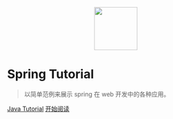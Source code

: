 <div align="center"><img width="100px" src="http://dunwu.test.upcdn.net/images/others/zp.png"/></div>

# Spring Tutorial

> 以简单范例来展示 spring 在 web 开发中的各种应用。

[Java Tutorial](https://dunwu.github.io/java-tutorial/)
[开始阅读](README.md)
